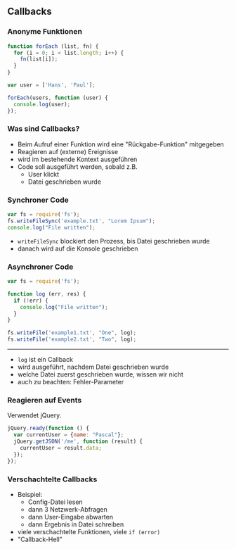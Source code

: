 ## Callbacks

### Anonyme Funktionen

```javascript
function forEach (list, fn) {
  for (i = 0; i < list.length; i++) {
    fn(list[i]);
  }
}

var user = ['Hans', 'Paul'];

forEach(users, function (user) {
  console.log(user);
});
```

### Was sind Callbacks?

- Beim Aufruf einer Funktion wird eine "Rückgabe-Funktion" mitgegeben
- Reagieren auf (externe) Ereignisse
- wird im bestehende Kontext ausgeführen
- Code soll ausgeführt werden, sobald z.B.
    + User klickt
    + Datei geschrieben wurde

### Synchroner Code

```javascript
var fs = require('fs');
fs.writeFileSync('example.txt', "Lorem Ipsum");
console.log("File written");
```


- `writeFileSync` blockiert den Prozess, bis Datei geschrieben wurde
- danach wird auf die Konsole geschrieben

### Asynchroner Code

```javascript
var fs = require('fs');

function log (err, res) {
  if (!err) {
    console.log("File written");
  }
}

fs.writeFile('example1.txt', "One", log);
fs.writeFile('example2.txt', "Two", log);
```

---

- `log` ist ein Callback
- wird ausgeführt, nachdem Datei geschrieben wurde
- welche Datei zuerst geschrieben wurde, wissen wir nicht
- auch zu beachten: Fehler-Parameter

### Reagieren auf Events

Verwendet jQuery.

```javascript
jQuery.ready(function () {
  var currentUser = {name: "Pascal"};
  jQuery.getJSON('/me', function (result) {
    currentUser = result.data;
  });
});
```

### Verschachtelte Callbacks

- Beispiel:
    + Config-Datei lesen
    + dann 3 Netzwerk-Abfragen
    + dann User-Eingabe abwarten
    + dann Ergebnis in Datei schreiben
- viele verschachtelte Funktionen, viele `if (error)`
- "Callback-Hell"

